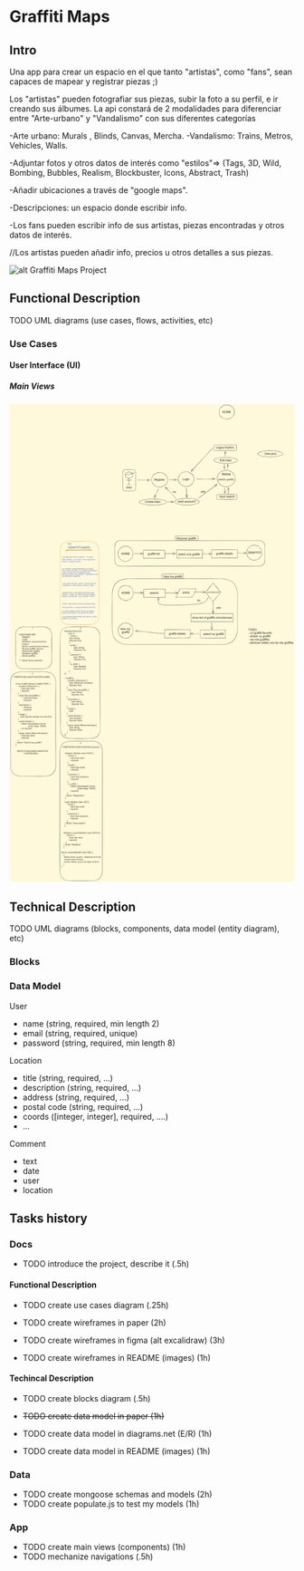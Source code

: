 # Graffiti Maps

## Intro 
Una app para crear un espacio en el que
tanto "artistas", como "fans", sean capaces de 
mapear y registrar piezas ;)

Los "artistas" pueden fotografiar sus piezas,
subir la foto a su perfil, e ir creando sus álbumes.
La api constará de 2 modalidades para
diferenciar entre "Arte-urbano" y "Vandalismo" con
sus diferentes categorías 

 -Arte urbano: Murals , Blinds, Canvas, Mercha.
-Vandalismo: Trains, Metros, Vehicles, Walls. 

-Adjuntar fotos y otros datos de interés como 
"estilos"=> (Tags, 3D, Wild, Bombing, Bubbles, 
Realism, Blockbuster, Icons, Abstract, Trash)

-Añadir  ubicaciones a través de "google maps".

-Descripciones: un espacio donde escribir info.

-Los fans pueden escribir info de sus artistas, 
piezas encontradas y otros datos de interés.

//Los artistas pueden añadir info, precios u otros
detalles a sus piezas.



 


![alt Graffiti Maps Project](https://media.giphy.com/media/FNsYe52dbYLS0/giphy.gif)

## Functional Description
TODO UML diagrams (use cases, flows, activities, etc)

### Use Cases

#### User Interface (UI)

##### Main Views

![alt Main Views](./images/Graffiti-Maps.png)

## Technical Description
TODO UML diagrams (blocks, components, data model (entity diagram), etc)

### Blocks

### Data Model

User
- name (string, required, min length 2)
- email (string, required, unique)
- password (string, required, min length 8)

Location
- title (string, required, ...)
- description (string, required, ...)
- address (string, required, ...)
- postal code (string, required, ...)
- coords ([integer, integer], required, ....)
- ...

Comment
- text
- date
- user
- location

## Tasks history

### Docs

- TODO introduce the project, describe it (.5h)

#### Functional Description

- TODO create use cases diagram (.25h)
  
- TODO create wireframes in paper (2h)
- TODO create wireframes in figma (alt excalidraw) (3h)
- TODO create wireframes in README (images) (1h)

#### Techincal Description

- TODO create blocks diagram (.5h)

- ~~TODO create data model in paper (1h)~~
- TODO create data model in diagrams.net (E/R) (1h)
- TODO create data model in README (images) (1h)

### Data

- TODO create mongoose schemas and models (2h)
- TODO create populate.js to test my models (1h)

### App

- TODO create main views (components) (1h)
- TODO mechanize navigations (.5h)
